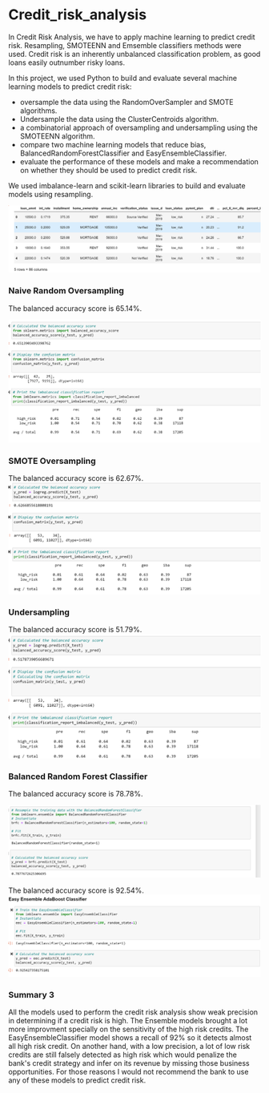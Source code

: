 # Credit_risk_analysis
In Credit Risk Analysis, we have to apply machine learning  to predict credit risk. Resampling, SMOTEENN and Emsemble classifiers methods  were used.
Credit risk is an inherently unbalanced classification problem, as good loans easily outnumber risky loans. 

In this project, we used Python to build and evaluate several machine learning models to predict credit risk:

  * oversample the data using the RandomOverSampler and SMOTE algorithms.
  * Undersample the data using the ClusterCentroids algorithm.
  * a combinatorial approach of oversampling and undersampling using the SMOTEENN algorithm.
  * compare two machine learning models that reduce bias, BalancedRandomForestClassifier and EasyEnsembleClassifier.
  * evaluate the performance of these models and make a recommendation on whether they should be used to predict credit risk.


We used imbalance-learn and scikit-learn libraries to build and evaluate models using resampling.



![png_Ch17p1](https://github.com/Ruma-T/Credit_risk_analysis/blob/main/Ch17p1.PNG)












### Naive Random Oversampling

The balanced accuracy score is 65.14%.

![png_Ch17p4](https://github.com/Ruma-T/Credit_risk_analysis/blob/main/Ch17p4.PNG)







### SMOTE Oversampling

The balanced accuracy score is 62.67%.
![png_Ch17p5](https://github.com/Ruma-T/Credit_risk_analysis/blob/main/Ch17p5.PNG)





### Undersampling
The balanced accuracy score is 51.79%.
![png_Ch17p6](https://github.com/Ruma-T/Credit_risk_analysis/blob/main/Ch17p6.PNG)





### Balanced Random Forest Classifier
The balanced accuracy score is 78.78%.

![png_Ch17p2](https://github.com/Ruma-T/Credit_risk_analysis/blob/main/Ch17p2.PNG)


The balanced accuracy score is 92.54%.
![png_Ch17p3](https://github.com/Ruma-T/Credit_risk_analysis/blob/main/Ch17p3.PNG)

### Summary  3
All the models used to perform the credit risk analysis show weak precision in determining if a credit risk is high.
The Ensemble models brought a lot more improvment specially on the sensitivity of the high risk credits.
The EasyEnsembleClassifier model shows a recall of 92% so it detects almost all high risk credit. On another hand, with a low precision, a lot of low risk credits are still falsely detected as high risk which would penalize the bank's credit strategy and infer on its revenue by missing those business opportunities.
For those reasons I would not recommend the bank to use any of these models to predict credit risk.

